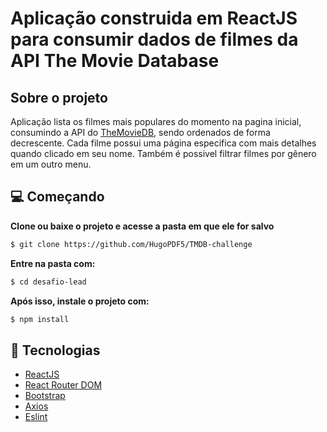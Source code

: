# Aplicação construida em ReactJS para consumir dados de filmes da API The Movie Database

## Sobre o projeto

Aplicação lista os filmes mais populares do momento na pagina inicial, consumindo a API do [TheMovieDB](https://developers.themoviedb.org/), sendo ordenados de forma decrescente. Cada filme possui uma página especifica com mais detalhes quando clicado em seu nome. Também é possivel filtrar filmes por gênero em um outro menu.

## 💻 Começando

**Clone ou baixe o projeto e acesse a pasta em que ele for salvo**

```bash
$ git clone https://github.com/HugoPDF5/TMDB-challenge
```

**Entre na pasta com:**

```bash
$ cd desafio-lead
```

**Após isso, instale o projeto com:**

```bash
$ npm install
```

## 🚀 Tecnologias

- [ReactJS](https://reactjs.org/)
- [React Router DOM](https://reacttraining.com/react-router/)
- [Bootstrap](https://getbootstrap.com/)
- [Axios](https://github.com/axios/axios)
- [Eslint](https://eslint.org/)
